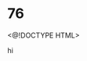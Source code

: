 # 76
<@!DOCTYPE HTML>
<html>hi
<head>
  <title>-Simple 
# HTML a
    Page</ title>
</head09.>
</body>t
  <h1>Welcome to my webpage</h1>
  <p>This is a simple HTML page.</p>
</body>
</html

